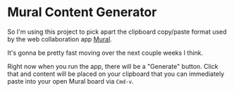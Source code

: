 # Mural Content Generator

So I'm using this project to pick apart the clipboard copy/paste format used by the web
collaboration app [Mural](https://mural.co).

It's gonna be pretty fast moving over the next couple weeks I think.

Right now when you run the app, there will be a "Generate" button. Click that and content will be
placed on your clipboard that you can immediately paste into your open Mural board via `Cmd-v`.
